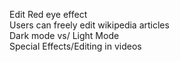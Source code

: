Edit Red eye effect  
Users can freely edit wikipedia articles  
Dark mode vs/ Light Mode  
Special Effects/Editing in videos  





